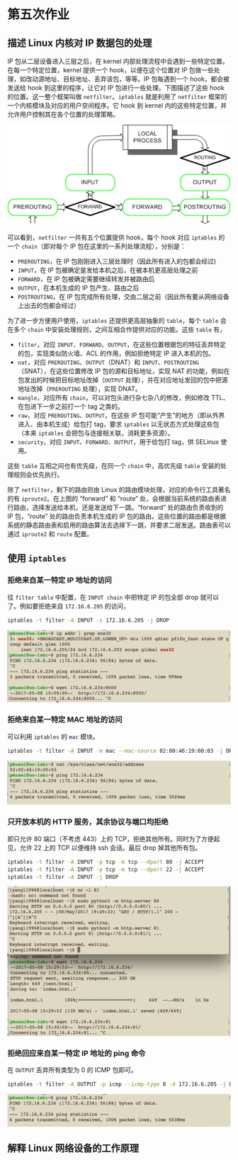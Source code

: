 # 第五次作业

## 描述 Linux 内核对 IP 数据包的处理

IP 包从二层设备进入三层之后，在 kernel 内部处理流程中会遇到一些特定位置。在每一个特定位置，kernel 提供一个 hook，以便在这个位置对 IP 包做一些处理，如改动源地址、目标地址、丢弃该包，等等。IP 包每遇到一个 hook，都会被发送给 hook 到这里的程序，让它对 IP 包进行一些处理。下图描述了这些 hook 的位置。这一整个框架叫做 `netfilter`。`iptables` 就是利用了 `netfilter` 框架的一个内核模块及对应的用户空间程序。它 hook 到 kernel 内的这些特定位置，并允许用户控制其在各个位置的处理策略。

![gluster1](https://github.com/yangl1996/os-practical/blob/master/homework-5/attachments/bridge3a.png?raw=true)

可以看到，`netfilter` 一共有五个位置提供 hook，每个 hook 对应 `iptables` 的一个 `chain`（即对每个 IP 包在这里的一系列处理流程），分别是：

* `PREROUTING`，在 IP 包刚刚进入三层处理时（因此所有进入的包都会经过)
* `INPUT`，在 IP 包被确定是发给本机之后，在被本机更高层处理之前
* `FORWARD`，在 IP 包被确定需要继续转发并被路由后
* `OUTPUT`，在本机生成的 IP 包产生、路由之后
* `POSTROUTING`，在 IP 包完成所有处理，交由二层之前（因此所有要从网络设备上出去的包都会经过）

为了进一步方便用户使用，`iptables` 还提供更高层抽象的 `table`，每个 `table` 会在多个 `chain` 中安装处理规则，之间互相合作提供对应的功能。这些 `table` 有，

* `filter`，对应 `INPUT`、`FORWARD`、`OUTPUT`，在这些位置根据包的特征丢弃特定的包，实现类似防火墙、ACL 的作用，例如拒绝特定 IP 进入本机的包。
* `nat`，对应 `PREROUTING`、`OUTPUT`（DNAT）和 `INPUT`、`POSTROUTING`（SNAT），在这些位置修改 IP 包的源和目标地址，实现 NAT 的功能，例如在包发出的时候把目标地址改掉（`OUTPUT` 处理），并在对应地址发回的包中把源地址改掉（`PREROUTING` 处理），实现 DNAT。
* `mangle`，对应所有 `chain`，可以对包头进行杂七杂八的修改，例如修改 TTL、在包进下一步之前打一个 tag 之类的。
* `raw`，对应 `PREROUTING`、`OUTPUT`，在这些 IP 包可能“产生”的地方（即从外界进入、由本机生成）给包打 tag，要求 `iptables` 以无状态方式处理这些包（本来 `iptables` 会把包与连接相关联，消耗更多资源）。
* `security`，对应 `INPUT`、`FORWARD`、`OUTPUT`，用于给包打 tag，供 SELinux 使用。

这些 `table` 互相之间也有优先级，在同一个 `chain` 中，高优先级 `table` 安装的处理规则会优先执行。

除了 `netfilter`，剩下的路由则由 Linux 的路由模块处理，对应的命令行工具著名的有 `iproute2`。在上图的 “forward” 和 “route” 处，会根据当前系统的路由表进行路由，选择发送给本机，还是发送给下一跳。“forward” 处的路由负责收到的 IP 包，“route” 处的路由负责本机生成的 IP 包的路由。这些位置的路由都是根据系统的静态路由表和启用的路由算法去选择下一跳，并要求二层发送。路由表可以通过 `iproute2` 和 `route` 配置。

## 使用 `iptables`

### 拒绝来自某一特定 IP 地址的访问

往 `filter table` 中配置，在 `INPUT chain` 中把特定 IP 的包全部 drop 就可以了。例如要拒绝来自 `172.16.6.205` 的访问，

```bash
iptables -t filter -A INPUT -s 172.16.6.205 -j DROP
```

![gluster1](https://github.com/yangl1996/os-practical/blob/master/homework-5/attachments/iptables1.png?raw=true)

### 拒绝来自某一特定 MAC 地址的访问

可以利用 `iptables` 的 `mac` 模块。

```bash
iptables -t filter -A INPUT -m mac --mac-source 02:00:46:19:00:03 -j DROP
```

![gluster1](https://github.com/yangl1996/os-practical/blob/master/homework-5/attachments/iptables2.png?raw=true)

### 只开放本机的 HTTP 服务，其余协议与端口均拒绝

即只允许 80 端口（不考虑 443）上的 TCP，拒绝其他所有。同时为了方便起见，允许 22 上的 TCP 以便维持 ssh 会话。最后 drop 掉其他所有包。

```bash
iptables -t filter -A INPUT -p tcp -m tcp --dport 80 -j ACCEPT
iptables -t filter -A INPUT -p tcp -m tcp --dport 22 -j ACCEPT
iptables -t filter -A INPUT -j DROP
```

![gluster1](https://github.com/yangl1996/os-practical/blob/master/homework-5/attachments/iptables3.png?raw=true)

### 拒绝回应来自某一特定 IP 地址的 ping 命令

在 `OUTPUT` 丢弃所有类型为 0 的 ICMP 包即可。

```bash
iptables -t filter -A OUTPUT -p icmp --icmp-type 0 -d 172.16.6.205 -j DROP
```

![gluster1](https://github.com/yangl1996/os-practical/blob/master/homework-5/attachments/iptables4.png?raw=true)

## 解释 Linux 网络设备的工作原理

